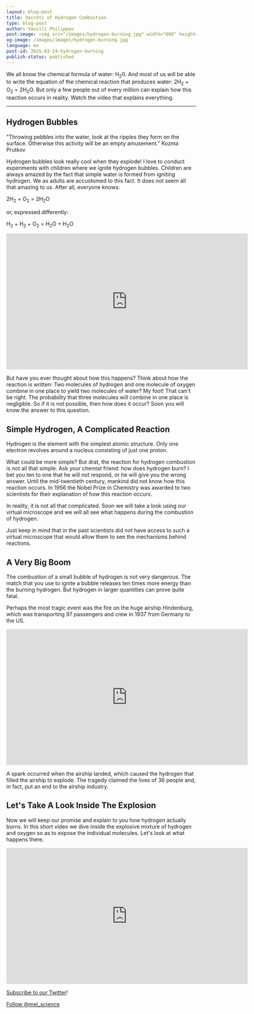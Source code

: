 ```yaml
---
layout: blog-post
title: Secrets of Hydrogen Combustion
type: blog-post
author: Vassili Philippov
post-image: <img src="/images/hydrogen-burning.jpg" width="600" height="369" alt="Hydrogen Combustion">
og-image: /images/images/hydrogen-burning.jpg
language: en
post-id: 2015-03-24-hydrogen-burning
publish-status: published
---
```

We all know the chemical formula of water: H<sub>2</sub>0. And most of us will be able to write the equation of the chemical reaction that produces water: 2H<sub>2</sub> + O<sub>2</sub> = 2H<sub>2</sub>O. 
But only a few people out of every million can explain how this reaction occurs in reality. Watch the video that explains everything.
<!-- more -->

---

## Hydrogen Bubbles

"Throwing pebbles into the water, look at the ripples they form on the surface. Otherwise this activity will be an empty amusement." Kozma Prutkov

Hydrogen bubbles look really cool when they explode! I love to conduct experiments with children where we ignite hydrogen bubbles. Children are always amazed by the fact that simple water is formed from igniting hydrogen. We as adults are accustomed to this fact. It does not seem all that amazing to us. After all, everyone knows:

2H<sub>2</sub> + O<sub>2</sub> = 2H<sub>2</sub>O

or, expressed differently: 

H<sub>2</sub> + H<sub>2</sub> + O<sub>2</sub> = H<sub>2</sub>O + H<sub>2</sub>O

<iframe width="640" height="360" src="http://www.youtube.com/embed/RuXXLjpc67c?rel=0" frameborder="0" allowfullscreen></iframe>
<br>

But have you ever thought about how this happens? Think about how the reaction is written: Two molecules of hydrogen and one molecule of oxygen combine in one place to yield two molecules of water? My foot! That can't be right. The probability that three molecules will combine in one place is negligible. So if it is not possible, then how does it occur? Soon you will know the answer to this question. 

## Simple Hydrogen, A Complicated Reaction

Hydrogen is the element with the simplest atomic structure. Only one electron revolves around a nucleus consisting of just one proton. 

What could be more simple? But drat, the reaction for hydrogen combustion is not all that simple. Ask your chemist friend: how does hydrogen burn? I bet you ten to one that he will not respond, or he will give you the wrong answer. Until the mid-twentieth century,  mankind did not know how this reaction occurs. In 1956 the Nobel Prize in Chemistry was awarded to two scientists for their explanation of how this reaction occurs. 
 
In reality, it is not all that complicated. Soon we will take a look using our virtual microscope and we will all see what happens during the combustion of hydrogen. 

Just keep in mind that in the past scientists did not have access to such a virtual microscope that would allow them to see the mechanisms behind reactions.

## A Very Big Boom

The combustion of a small bubble of hydrogen is not very dangerous. The match that you use to ignite a bubble releases ten times more energy than the burning hydrogen.
But hydrogen in larger quantities can prove quite fatal.   

Perhaps the most tragic event was the fire on the huge airship Hindenburg, which was transporting 97 passengers and crew in 1937 from Germany to the US.

<iframe width="640" height="360" src="http://www.youtube.com/embed/Q7utL5HonSw?rel=0&start=98" frameborder="0" allowfullscreen></iframe>

A spark occurred when the airship landed, which caused the hydrogen that filled the airship to explode. The tragedy claimed the lives of 36 people and, in fact, put an end to the airship industry.

## Let's Take A Look Inside The Explosion

Now we will keep our promise and explain to you how hydrogen actually burns. In this short video we dive inside the explosive mixture of hydrogen and oxygen so as to expose the individual molecules. Let's look at what happens there.

<iframe width="640" height="360" src="http://www.youtube.com/embed/YuqA_uojSJ4?rel=0" frameborder="0" allowfullscreen></iframe>

<br/>

<a href="https://twitter.com/mel_science">Subscribe to our Twitter</a>!

<!-- Begin Twitter follow -->
<a href="https://twitter.com/mel_science" class="twitter-follow-button" data-show-count="false" data-size="large">Follow @mel_science</a>
<script>!function(d,s,id){var js,fjs=d.getElementsByTagName(s)[0],p=/^http:/.test(d.location)?'http':'https';if(!d.getElementById(id)){js=d.createElement(s);js.id=id;js.src=p+'://platform.twitter.com/widgets.js';fjs.parentNode.insertBefore(js,fjs);}}(document, 'script', 'twitter-wjs');</script>
<!-- End Twitter follow -->